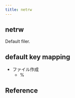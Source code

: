 ```yaml
---
title: netrw
---
```


## netrw
Default filer.



## default key mapping
* ファイル作成
    * %

## Reference
